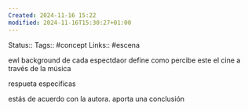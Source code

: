 ```yaml
---
Created: 2024-11-16 15:22
modified: 2024-11-16T15:30:27+01:00
---
```

Status:: 
Tags:: #concept 
Links:: #escena 

ewl background de cada espectdaor define como percibe este el cine a través de la música

respueta especificas 

estás de acuerdo con la autora. aporta una conclusión



